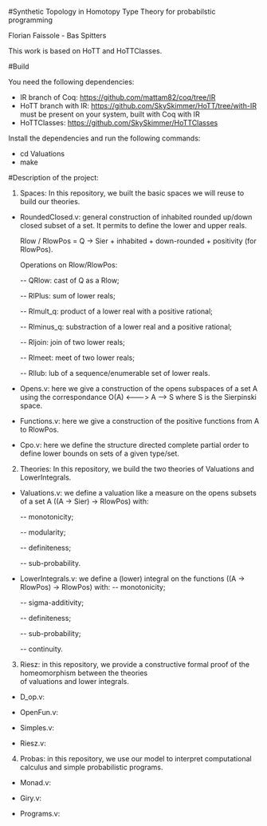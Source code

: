 #Synthetic Topology in Homotopy Type Theory for probabilstic programming

Florian Faissole - Bas Spitters 

This work is based on HoTT and HoTTClasses. 

#Build 

You need the following dependencies: 
- IR branch of Coq: https://github.com/mattam82/coq/tree/IR
- HoTT branch with IR: https://github.com/SkySkimmer/HoTT/tree/with-IR must be present on your system, built with Coq with IR
- HoTTClasses: https://github.com/SkySkimmer/HoTTClasses

Install the dependencies and run the following commands:

- cd Valuations
- make

#Description of the project: 

1) Spaces: In this repository, we built the basic spaces we will reuse to build our theories.


- RoundedClosed.v: general construction of inhabited rounded up/down closed subset of a set. It permits to define the 
  lower and upper reals. 
  
  Rlow / RlowPos = Q -> Sier + inhabited + down-rounded + positivity (for RlowPos). 
  
  Operations on Rlow/RlowPos: 
  
    -- QRlow: cast of Q as a Rlow;
    
    -- RlPlus: sum of lower reals; 
    
    -- Rlmult_q: product of a lower real with a positive rational;
    
    -- Rlminus_q: substraction of a lower real and a positive rational; 
    
    -- Rljoin: join of two lower reals; 
    
    -- Rlmeet: meet of two lower reals; 
    
    -- Rllub: lub of a sequence/enumerable set of lower reals. 
    
- Opens.v: here we give a construction of the opens subspaces of a set A using the correspondance 
    O(A) <---> A --> S where S is the Sierpinski space. 
 
- Functions.v: here we give a construction of the positive functions from A to RlowPos.  
 
- Cpo.v: here we define the structure directed complete partial order to define lower bounds on 
 sets of a given type/set. 
  
2) Theories: In this repository, we build the two theories of Valuations and LowerIntegrals.


- Valuations.v: we define a valuation like a measure on the opens subsets of a set A
  ((A -> Sier) -> RlowPos) with: 
  
   -- monotonicity;
   
   -- modularity;
   
   -- definiteness;
   
   -- sub-probability.
  
- LowerIntegrals.v: we define a (lower) integral on the functions
  ((A -> RlowPos) -> RlowPos) with: 
   -- monotonicity;
   
   -- sigma-additivity;
   
   -- definiteness;
   
   -- sub-probability; 
   
   -- continuity.
  

3) Riesz: in this repository, we provide a constructive formal proof of the homeomorphism between the theories  
   of valuations and lower integrals. 

 - D_op.v: 
 
 - OpenFun.v: 
 
 - Simples.v:
 
 - Riesz.v: 
 
4) Probas: in this repository, we use our model to interpret computational calculus and simple probabilistic programs. 

 - Monad.v: 
 
 - Giry.v:
 
 - Programs.v: 
 
 






